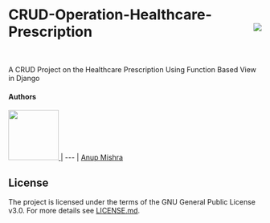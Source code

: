 <h1> CRUD-Operation-Healthcare-Prescription<a href = 'https://www.python.org/'> <img src = 'http://ForTheBadge.com/images/badges/made-with-python.svg' align = 'right'> </a></h1>
<br>

<p>A CRUD Project on the Healthcare Prescription Using Function Based View in Django</p>



#### Authors
<a href = 'https://github.com/BadHacker-007'> <img src = 'https://avatars.githubusercontent.com/u/65851356?v=4' width = '100' height = '100'> </a>
| --- |
<a href = 'https://github.com/BadHacker-007'> Anup Mishra </a>

## License

The project is licensed under the terms of the GNU General Public License v3.0.
For more details see [LICENSE.md](https://github.com/BadHacker-007/CRUD-Operation-Healthcare-Prescription.-/blob/main/LICENSE).

